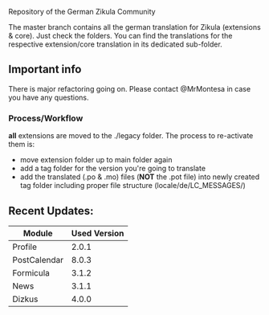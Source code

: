 Repository of the German Zikula Community

The master branch contains all the german translation for Zikula (extensions & core). Just check the folders.
You can find the translations for the respective extension/core translation in its dedicated sub-folder. 

## Important info
There is major refactoring going on. Please contact @MrMontesa in case you have any questions.

### Process/Workflow
__all__ extensions are moved to the ./legacy folder. The process to re-activate them is:
- move extension folder up to main folder again
- add a tag folder for the version you're going to translate
- add the translated (.po & .mo) files (__NOT__ the .pot file) into newly created tag folder including proper file structure (locale/de/LC_MESSAGES/)


## Recent Updates:
Module | Used Version
------- | -------
Profile | 2.0.1
PostCalendar | 8.0.3
Formicula | 3.1.2
News | 3.1.1
Dizkus | 4.0.0
